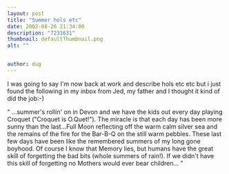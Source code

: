 ```yaml
---
layout: post
title: "Summer hols etc"
date: 2002-08-26 21:34:00
description: "7231631"
thumbnail: defaultThumbnail.png
alt: ""


author: dug
---
```


<p>I was going to say I'm now back at work and describe hols etc etc but i just found the following in my inbox from Jed, my father and I thought it kind of did the job:-)</p>

<p><q> ...summer's rollin' on in Devon and we have the kids out every day playing Croquet ("Croquet is <span class="caps">O.Q</span>uet!"). The miracle is that each day has been more sunny than the last...Full Moon reflecting off the warm calm silver sea and the remains of the fire for the Bar-B-Q on the still warm pebbles. These last few days have been like the remembered summers of my long gone boyhood. Of course I know that Memory lies, but humans have the great skill of forgetting the bad bits (whole summers of rain!). If we didn't have this skill of forgetting no Mothers would ever bear children... </q></p>
